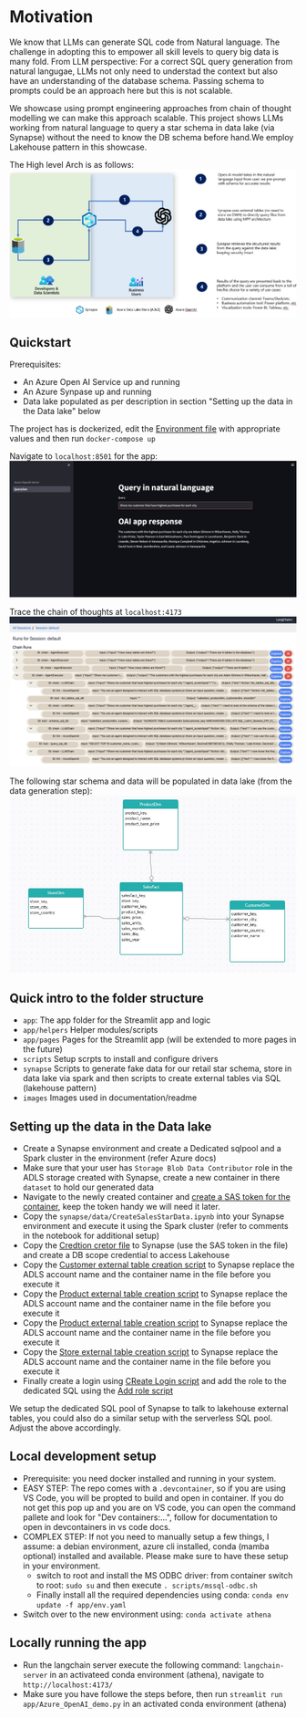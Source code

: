 
# Motivation

We know that LLMs can generate SQL code from Natural language. The challenge in adopting this to empower all skill levels to query big data is many fold. From LLM perspective: For a correct SQL query generation from natural langugae, LLMs not only need to understad the context but also have an understanding of the database schema. Passing schema to prompts could be an approach here but this is not scalable. 

We showcase using prompt engineering approaches from chain of thought modelling we can make this approach scalable. This project shows LLMs working from natural language to query a star schema in data lake (via Synapse) without the need to know the DB schema before hand.We employ Lakehouse pattern in this showcase.

The High level Arch is as follows:
![Architecture](images/OAISynapse.png)

## Quickstart

Prerequisites:
- An Azure Open AI Service up and running
- An Azure Synpase up and running
- Data lake populated as per description in section "Setting up the data in the Data lake" below

The project has is dockerized, edit the [Environment file](app/.env) with appropriate values and then run `docker-compose up`



Navigate to `localhost:8501` for the app:
![App Screenshot](images/athenaApp.png)

Trace the chain of thoughts at `localhost:4173`
![Chain of Thought](images/DebugCOT.png)

The following star schema and data will be populated in data lake (from the data generation step):
![Table Struct](images/tableStruct.jpg)


## Quick intro to the folder structure

- `app`: The app folder for the Streamlit app and logic 
- `app/helpers` Helper modules/scripts
- `app/pages` Pages for the Streamlit app (will be extended to more pages in the future)
- `scripts` Setup scrpts to install and configure drivers
- `synapse` Scripts to generate fake data for our retail star schema, store in data lake via spark and then scripts to create external tables via SQL (lakehouse pattern)
- `images` Images used in documentation/readme

## Setting up the data in the Data lake
- Create a Synapse environment and create a Dedicated sqlpool and a Spark cluster in the environment (refer Azure docs)
- Make sure that your user has `Storage Blob Data Contributor` role in the ADLS storage created with Synapse, create a new container in there `dataset` to hold our generated data
- Navigate to the newly created container and [create a SAS token for the container](https://learn.microsoft.com/en-us/azure/cognitive-services/translator/document-translation/how-to-guides/create-sas-tokens?tabs=Containers), keep the token handy we will need it later. 
- Copy the `synapse/data/CreateSalesStarData.ipynb` into your Synapse environment and execute it using the Spark cluster (refer to comments in the notebook for additional setup)
- Copy the [Credtion cretor file](synapse/sql/CreateDBScopedCred.sql) to Synapse (use the SAS token in the file) and create a DB scope credential to access Lakehouse
- Copy the [Customer external table creation script](synapse/sql/CreateCustomerExternal.sql) to Synapse replace the ADLS account name and the container name in the file before you execute it
- Copy the [Product external table creation script](synapse/sql/CreateProductExternal.sql) to Synapse replace the ADLS account name and the container name in the file before you execute it
- Copy the [Product external table creation script](synapse/sql/CreateSalesExternal.sql) to Synapse replace the ADLS account name and the container name in the file before you execute it
- Copy the [Store external table creation script](synapse/sql/CreateStoreExternal.sql) to Synapse replace the ADLS account name and the container name in the file before you execute it
- Finally create a login using [CReate Login script](synapse/sql/CreateLogin.sql) and add the role to the dedicated SQL using the [Add role script](synapse/sql/AddRole.sql)

We setup the dedicated SQL pool of Synapse to talk to lakehouse external tables, you could also do a similar setup with the serverless SQL pool. Adjust the above accordingly. 

## Local development setup

- Prerequisite: you need docker installed and running in your system. 
- EASY STEP: The repo comes with a `.devcontainer`, so if you are using VS Code, you will be propted to build and open in container. If you do not get this pop up and you are on VS code, you can open the command pallete and look for "Dev containers:...", follow for documentation to open in devcontainers in vs code docs. 
- COMPLEX STEP: If not you need to manually setup a few things, I assume: a debian environment, azure cli installed, conda (mamba optional) installed and available. Please make sure to have these setup in your environment. 
  - switch to root and install the MS ODBC driver: from container switch to root: `sudo su` and then execute `. scripts/mssql-odbc.sh`
  - Finally install all the required dependencies using conda: `conda env update -f app/env.yaml`
- Switch over to the new environment using: `conda activate athena`

## Locally running the app

- Run the langchain server execute the following command: `langchain-server` in an activateed conda environment (athena), navigate to `http://localhost:4173/`
- Make sure you have followe the steps before, then run `streamlit run app/Azure_OpenAI_demo.py` in an activated conda environment (athena)

